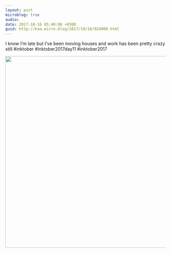 ```yaml
---
layout: post
microblog: true
audio: 
date: 2017-10-16 05:40:00 +0300
guid: http://kaa.micro.blog/2017/10/16/024000.html
---
```

I know I’m late but I’ve been moving houses and work has been pretty crazy still #inktober #inktober2017day11 #inktober2017

<img src="http://www.kaa.bz/uploads/2018/8bbf1dc928.jpg" width="600" height="600" />
